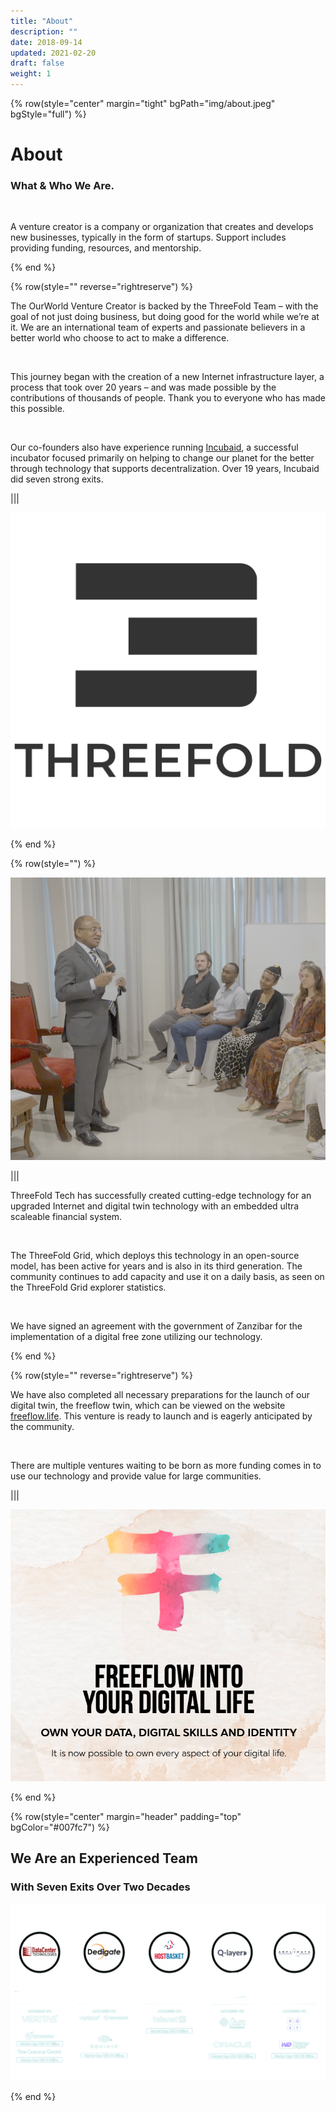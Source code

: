 ```yaml
---
title: "About"
description: ""
date: 2018-09-14
updated: 2021-02-20
draft: false
weight: 1
---
```


<!-- section 1 -->

{% row(style="center" margin="tight" bgPath="img/about.jpeg" bgStyle="full") %} 

# About
 
### What & Who We Are.

<br>

A venture creator is a company or organization that creates and develops new businesses, typically in the form of startups. Support includes providing funding, resources, and mentorship.

{% end %}



<div class="container mx-auto">

<!-- section 2 -->

{% row(style="" reverse="rightreserve") %}

The OurWorld Venture Creator is backed by the ThreeFold Team – with the goal of not just doing business, but doing good for the world while we’re at it. We are an international team of experts and passionate believers in a better world who choose to act to make a difference.

<br/>

This journey began with the creation of a new Internet infrastructure layer, a process that took over 20 years – and was made possible by the contributions of thousands of people. Thank you to everyone who has made this possible.

<br/>

Our co-founders also have experience running [Incubaid](https://incubaid.com), a successful incubator focused primarily on helping to change our planet for the better through technology that supports decentralization. Over 19 years, Incubaid did seven strong exits.

|||

![Image](./img/threefold.png#medium#mx-auto)

{% end %}



<!-- section 3 -->

{% row(style="") %}

![Image](./img/president.png#mx-auto)

|||

ThreeFold Tech has successfully created cutting-edge technology for an upgraded Internet and digital twin technology with an embedded ultra scaleable financial system.

<br/>

The ThreeFold Grid, which deploys this technology in an open-source model, has been active for years and is also in its third generation. The community continues to add capacity and use it on a daily basis, as seen on the ThreeFold Grid explorer statistics.

<br/>

We have signed an agreement with the government of Zanzibar for the implementation of a digital free zone utilizing our technology.

{% end %}



<!-- section 4 -->

{% row(style="" reverse="rightreserve") %}

We have also completed all necessary preparations for the launch of our digital twin, the freeflow twin, which can be viewed on the website [freeflow.life](https://freeflow.life). This venture is ready to launch and is eagerly anticipated by the community.

<br/>

There are multiple ventures waiting to be born as more funding comes in to use our technology and provide value for large communities.

|||

![Image](./img/freeflow.png)

{% end %}


</div>


<!-- section 5 -->

{% row(style="center" margin="header" padding="top" bgColor="#007fc7") %} 

<div class="text-white">

## We Are an Experienced Team

### With Seven Exits Over Two Decades

</div>

![Image](./img/exits.png)

{% end %}